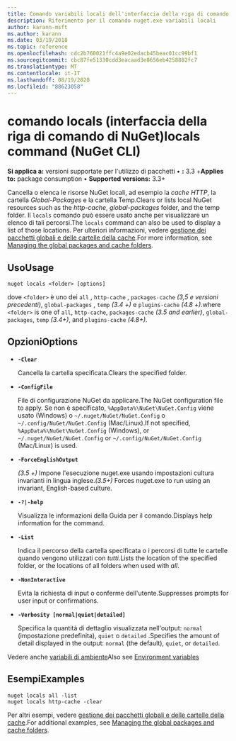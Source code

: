 ```yaml
---
title: Comando variabili locali dell'interfaccia della riga di comando di NuGet
description: Riferimento per il comando nuget.exe variabili locali
author: karann-msft
ms.author: karann
ms.date: 03/19/2018
ms.topic: reference
ms.openlocfilehash: cdc2b760021ffc4a9e02edacb45beac01cc99bf1
ms.sourcegitcommit: cbc87fe51330cdd3eacaad3e8656eb4258882fc7
ms.translationtype: MT
ms.contentlocale: it-IT
ms.lasthandoff: 08/19/2020
ms.locfileid: "88623058"
---
```

# <a name="locals-command-nuget-cli"></a><span data-ttu-id="5ea00-103">comando locals (interfaccia della riga di comando di NuGet)</span><span class="sxs-lookup"><span data-stu-id="5ea00-103">locals command (NuGet CLI)</span></span>

<span data-ttu-id="5ea00-104">**Si applica a:** versioni supportate per l'utilizzo di pacchetti &bullet; **:** 3.3 +</span><span class="sxs-lookup"><span data-stu-id="5ea00-104">**Applies to:** package consumption &bullet; **Supported versions:** 3.3+</span></span>

<span data-ttu-id="5ea00-105">Cancella o elenca le risorse NuGet locali, ad esempio la *cache HTTP*, la cartella *Global-Packages* e la cartella Temp.</span><span class="sxs-lookup"><span data-stu-id="5ea00-105">Clears or lists local NuGet resources such as the *http-cache*, *global-packages* folder, and the temp folder.</span></span> <span data-ttu-id="5ea00-106">Il `locals` comando può essere usato anche per visualizzare un elenco di tali percorsi.</span><span class="sxs-lookup"><span data-stu-id="5ea00-106">The `locals` command can also be used to display a list of those locations.</span></span> <span data-ttu-id="5ea00-107">Per ulteriori informazioni, vedere [gestione dei pacchetti globali e delle cartelle della cache](../../consume-packages/managing-the-global-packages-and-cache-folders.md).</span><span class="sxs-lookup"><span data-stu-id="5ea00-107">For more information, see [Managing the global packages and cache folders](../../consume-packages/managing-the-global-packages-and-cache-folders.md).</span></span>

## <a name="usage"></a><span data-ttu-id="5ea00-108">Uso</span><span class="sxs-lookup"><span data-stu-id="5ea00-108">Usage</span></span>

```cli
nuget locals <folder> [options]
```

<span data-ttu-id="5ea00-109">dove `<folder>` è uno dei `all` , `http-cache` , `packages-cache` *(3,5 e versioni precedenti)*, `global-packages` , `temp` *(3.4 +)* e `plugins-cache` *(4.8 +)*.</span><span class="sxs-lookup"><span data-stu-id="5ea00-109">where `<folder>` is one of `all`, `http-cache`, `packages-cache` *(3.5 and earlier)*, `global-packages`, `temp` *(3.4+)*, and `plugins-cache` *(4.8+)*.</span></span>

## <a name="options"></a><span data-ttu-id="5ea00-110">Opzioni</span><span class="sxs-lookup"><span data-stu-id="5ea00-110">Options</span></span>

- **`-Clear`**

  <span data-ttu-id="5ea00-111">Cancella la cartella specificata.</span><span class="sxs-lookup"><span data-stu-id="5ea00-111">Clears the specified folder.</span></span>

- **`-ConfigFile`**

  <span data-ttu-id="5ea00-112">File di configurazione NuGet da applicare.</span><span class="sxs-lookup"><span data-stu-id="5ea00-112">The NuGet configuration file to apply.</span></span> <span data-ttu-id="5ea00-113">Se non è specificato, `%AppData%\NuGet\NuGet.Config` viene usato (Windows) o `~/.nuget/NuGet/NuGet.Config` o `~/.config/NuGet/NuGet.Config` (Mac/Linux).</span><span class="sxs-lookup"><span data-stu-id="5ea00-113">If not specified, `%AppData%\NuGet\NuGet.Config` (Windows), or `~/.nuget/NuGet/NuGet.Config` or `~/.config/NuGet/NuGet.Config` (Mac/Linux) is used.</span></span>

- **`-ForceEnglishOutput`**

  <span data-ttu-id="5ea00-114">*(3.5 +)* Impone l'esecuzione nuget.exe usando impostazioni cultura invarianti in lingua inglese.</span><span class="sxs-lookup"><span data-stu-id="5ea00-114">*(3.5+)* Forces nuget.exe to run using an invariant, English-based culture.</span></span>

- **`-?|-help`**

  <span data-ttu-id="5ea00-115">Visualizza le informazioni della Guida per il comando.</span><span class="sxs-lookup"><span data-stu-id="5ea00-115">Displays help information for the command.</span></span>

- **`-List`**

  <span data-ttu-id="5ea00-116">Indica il percorso della cartella specificata o i percorsi di tutte le cartelle quando vengono utilizzati con *tutti*.</span><span class="sxs-lookup"><span data-stu-id="5ea00-116">Lists the location of the specified folder, or the locations of all folders when used with *all*.</span></span>

- **`-NonInteractive`**

  <span data-ttu-id="5ea00-117">Evita la richiesta di input o conferme dell'utente.</span><span class="sxs-lookup"><span data-stu-id="5ea00-117">Suppresses prompts for user input or confirmations.</span></span>

- **`-Verbosity [normal|quiet|detailed]`**

  <span data-ttu-id="5ea00-118">Specifica la quantità di dettaglio visualizzata nell'output: `normal` (impostazione predefinita), `quiet` o `detailed` .</span><span class="sxs-lookup"><span data-stu-id="5ea00-118">Specifies the amount of detail displayed in the output: `normal` (the default), `quiet`, or `detailed`.</span></span>

<span data-ttu-id="5ea00-119">Vedere anche [variabili di ambiente](cli-ref-environment-variables.md)</span><span class="sxs-lookup"><span data-stu-id="5ea00-119">Also see [Environment variables](cli-ref-environment-variables.md)</span></span>

## <a name="examples"></a><span data-ttu-id="5ea00-120">Esempi</span><span class="sxs-lookup"><span data-stu-id="5ea00-120">Examples</span></span>

```cli
nuget locals all -list
nuget locals http-cache -clear
```

<span data-ttu-id="5ea00-121">Per altri esempi, vedere [gestione dei pacchetti globali e delle cartelle della cache](../../consume-packages/managing-the-global-packages-and-cache-folders.md).</span><span class="sxs-lookup"><span data-stu-id="5ea00-121">For additional examples, see [Managing the global packages and cache folders](../../consume-packages/managing-the-global-packages-and-cache-folders.md).</span></span>
